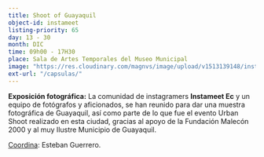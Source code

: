 ```yaml
---
title: Shoot of Guayaquil
object-id: instameet
listing-priority: 65
day: 13 - 30
month: DIC
time: 09h00 - 17H30
place: Sala de Artes Temporales del Museo Municipal
image: "https://res.cloudinary.com/magnvs/image/upload/v1513139148/insta_nivmdc.jpg"
ext-url: "/capsulas/"
---
```


<b>Exposición fotográfica:</b> La comunidad de instagramers <b>Instameet Ec</b> y un equipo de fotógrafos y aficionados, se han reunido para dar una muestra fotográfica de Guayaquil, así como parte de lo que fue el evento Urban Shoot realizado en esta ciudad, gracias al apoyo de la Fundación Malecón 2000 y al muy Ilustre Municipio de Guayaquil.

<u>Coordina</u>: Esteban Guerrero.
